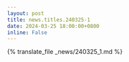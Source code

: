 ```yaml
---
layout: post
title: news.titles.240325-1
date: 2024-03-25 18:00:00+0800
inline: False
---
```


{% translate_file _news/240325_1.md %}
